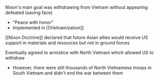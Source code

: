 
Nixon's main goal was withdrawing from Vietnam without appearing defeated (saving face)
- "Peace with honor"
- Implemented in [[Vietnamization]] 

[[Nixon Doctrine]] declared that future Asian allies would receive US support in materials and resources but not in ground forces

Eventually agreed to armistice with North Vietnam which allowed US to withdraw
- However, there were still thousands of North Vietnamese troops in South Vietnam and didn't end the war between them

